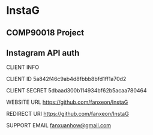 # InstaG
COMP90018 Project
--------------------------------------------
Instagram API auth
--------------------------------------------
CLIENT INFO

CLIENT ID	5a842f46c9ab4d8fbbb8bfd1ff1a70d2

CLIENT SECRET	5dbaad300b114934bf62b5acaa780464

WEBSITE URL	https://github.com/fanxeon/InstaG

REDIRECT URI	https://github.com/fanxeon/InstaG

SUPPORT EMAIL	fanxuanhow@gmail.com
